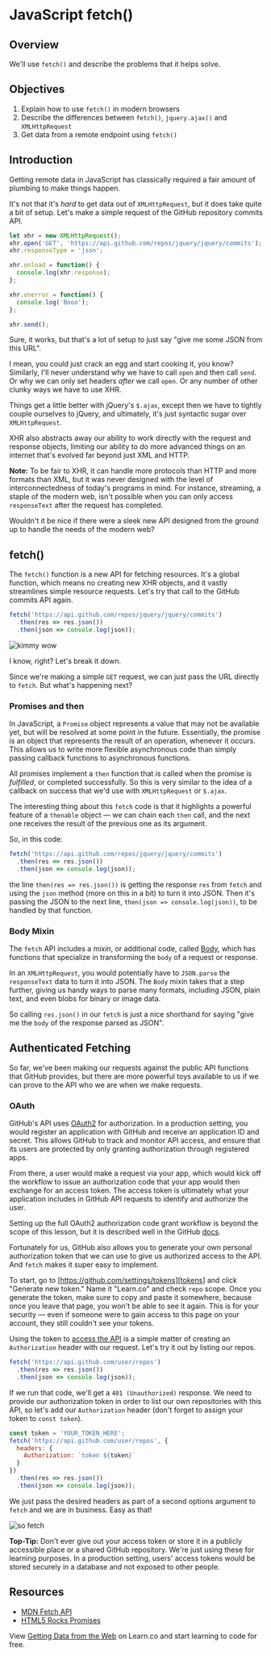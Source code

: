# JavaScript fetch()

## Overview

We'll use `fetch()` and describe the problems that it helps solve.

## Objectives

1.  Explain how to use `fetch()` in modern browsers
2.  Describe the differences between `fetch()`, `jquery.ajax()` and `XMLHttpRequest`
3.  Get data from a remote endpoint using `fetch()`

## Introduction

Getting remote data in JavaScript has classically required a fair amount of
plumbing to make things happen.

It's not that it's _hard_ to get data out of `XMLHttpRequest`, but it does take
quite a bit of setup. Let's make a simple request of the GitHub repository
commits API.

```js
let xhr = new XMLHttpRequest();
xhr.open('GET', 'https://api.github.com/repos/jquery/jquery/commits');
xhr.responseType = 'json';

xhr.onload = function() {
  console.log(xhr.response);
};

xhr.onerror = function() {
  console.log('Booo');
};

xhr.send();
```

Sure, it works, but that's a lot of setup to just say "give me some JSON from
this URL".

I mean, you could just crack an egg and start cooking it, you know? Similarly,
I'll never understand why we have to call `open` and then call `send`. Or why we
can only set headers _after_ we call `open`. Or any number of other clunky ways
we have to use XHR.

Things get a little better with jQuery's `$.ajax`, except then we have to
tightly couple ourselves to jQuery, and ultimately, it's just syntactic sugar
over `XMLHttpRequest`.

XHR also abstracts away our ability to work directly with the request and
response objects, limiting our ability to do more advanced things on an internet
that's evolved far beyond just XML and HTTP.

**Note:** To be fair to XHR, it can handle more protocols than HTTP and more
formats than XML, but it was never designed with the level of interconnectedness
of today's programs in mind. For instance, streaming, a staple of the modern
web, isn't possible when you can only access `responseText` after the request
has completed.

Wouldn't it be nice if there were a sleek new API designed from the ground up to
handle the needs of the modern web?

## fetch()

The `fetch()` function is a new API for fetching resources. It's a global
function, which means no creating new XHR objects, and it vastly streamlines
simple resource requests. Let's try that call to the GitHub commits API again.

```js
fetch('https://api.github.com/repos/jquery/jquery/commits')
  .then(res => res.json())
  .then(json => console.log(json));
```

![kimmy wow](http://i.giphy.com/3osxYwZm9WZwnt1Zja.gif)

I know, right? Let's break it down.

Since we're making a simple `GET` request, we can just pass the URL directly to
`fetch`. But what's happening next?

### Promises and then

In JavaScript, a `Promise` object represents a value that may not be available
yet, but will be resolved at some point in the future. Essentially, the promise
is an object that represents the result of an operation, whenever it occurs.
This allows us to write more flexible asynchronous code than simply passing
callback functions to asynchronous functions.

All promises implement a `then` function that is called when the promise is
_fulfilled_, or completed successfully. So this is very similar to the idea of a
callback on success that we'd use with `XMLHttpRequest` or `$.ajax`.

The interesting thing about this `fetch` code is that it highlights a powerful
feature of a `thenable` object — we can chain each `then` call, and the next one
receives the result of the previous one as its argument.

So, in this code:

```js
fetch('https://api.github.com/repos/jquery/jquery/commits')
  .then(res => res.json())
  .then(json => console.log(json));
```

the line `then(res => res.json())` is getting the response `res` from `fetch`
and using the `json` method (more on this in a bit) to turn it into JSON. Then
it's passing the JSON to the next line, `then(json => console.log(json))`, to be
handled by that function.

### Body Mixin

The `fetch` API includes a _mixin_, or additional code, called
[Body][body],
which has functions that specialize in transforming the `body` of a request or
response.

In an `XMLHttpRequest`, you would potentially have to `JSON.parse` the
`responseText` data to turn it into JSON. The `Body` mixin takes that a step
further, giving us handy ways to parse many formats, including JSON, plain text,
and even blobs for binary or image data.

So calling `res.json()` in our `fetch` is just a nice shorthand for saying "give
me the `body` of the response parsed as JSON".

## Authenticated Fetching

So far, we've been making our requests against the public API functions that
GitHub provides, but there are more powerful toys available to us if we can
prove to the API who we are when we make requests.

### OAuth

GitHub's API uses [OAuth2][oauth2] for
authorization. In a production setting, you would register an application with
GitHub and receive an application ID and secret. This allows GitHub to track and
monitor API access, and ensure that its users are protected by only granting
authorization through registered apps.

From there, a user would make a request via your app, which would kick off the
workflow to issue an authorization code that your app would then exchange for an
access token. The access token is ultimately what your application includes in
GitHub API requests to identify and authorize the user.

Setting up the full OAuth2 authorization code grant workflow is beyond the scope
of this lesson, but it is described well in the GitHub
[docs](https://developer.github.com/v3/oauth/).

Fortunately for us, GitHub also allows you to generate your own personal
authorization token that we can use to give us authorized access to the API. And
`fetch` makes it super easy to implement.

To start, go to
[https://github.com/settings/tokens][tokens] and
click "Generate new token." Name it "Learn.co" and check `repo` scope. Once you
generate the token, make sure to copy and paste it somewhere, because once you
leave that page, you won't be able to see it again. This is for your security —
even if someone were to gain access to this page on your account, they still
couldn't see your tokens.

Using the token to [access the
API](https://developer.github.com/v3/oauth/#3-use-the-access-token-to-access-the-api)
is a simple matter of creating an `Authorization` header with our request. Let's
try it out by listing our repos.

```js
fetch('https://api.github.com/user/repos')
  .then(res => res.json())
  .then(json => console.log(json));
```

If we run that code, we'll get a `401 (Unauthorized)` response. We need to
provide our authorization token in order to list our own repositories with this
API, so let's add our `Authorization` header (don't forget to assign your token
to `const token`).

```js
const token = 'YOUR_TOKEN_HERE';
fetch('https://api.github.com/user/repos', {
  headers: {
    Authorization: `token ${token}`
  }
})
  .then(res => res.json())
  .then(json => console.log(json));
```

We just pass the desired headers as part of a second options argument to `fetch`
and we are in business. Easy as that!

![so fetch](http://i.giphy.com/SUgOYsXqmexxe.gif)

**Top-Tip:** Don't ever give out your access token or store it in a publicly
accessible place or a shared GitHub repository. We're just using these for
learning purposes. In a production setting, users' access tokens would be stored
securely in a database and not exposed to other people.

## Resources

- [MDN Fetch API](https://developer.mozilla.org/en-US/docs/Web/API/Fetch_API)
- [HTML5 Rocks Promises](http://www.html5rocks.com/en/tutorials/es6/promises/)

[body]: https://developer.mozilla.org/en-US/docs/Web/API/Fetch_API/Using_Fetch#Body
[tokens]: https://github.com/settings/tokens
[oauth2]: https://developer.github.com/v3/oauth/

<p class='util--hide'>View <a href='https://learn.co/lessons/javascript-fetch'>Getting Data from the Web</a> on Learn.co and start learning to code for free.</p>
